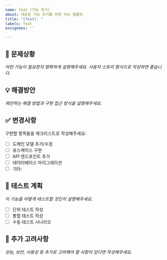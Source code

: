 ```yaml
---
name: feat (기능 추가)
about: 새로운 기능 추가를 위한 이슈 템플릿
title: "[feat]: "
labels: feat
assignees: ''

---
```


## 📝 문제상황

_어떤 기능이 필요한지 명확하게 설명해주세요. 사용자 스토리 형식으로 작성하면 좋습니다._
<!-- 예: 사용자로서 나는 [기능]을 할 수 있어야 한다. 왜냐하면 [이유] 때문이다. -->

## 💡 해결방안

_제안하는 해결 방법과 구현 접근 방식을 설명해주세요._

## ✅ 변경사항

구현할 항목들을 체크리스트로 작성해주세요:

- [ ] 도메인 모델 추가/수정
- [ ] 유스케이스 구현
- [ ] API 엔드포인트 추가
- [ ] 데이터베이스 마이그레이션
- [ ] 기타: 

## 🧪 테스트 계획

_이 기능을 어떻게 테스트할 것인지 설명해주세요._

- [ ] 단위 테스트 작성
- [ ] 통합 테스트 작성
- [ ] 수동 테스트 시나리오

## 📌 추가 고려사항

_성능, 보안, 사용성 등 추가로 고려해야 할 사항이 있다면 작성해주세요._
